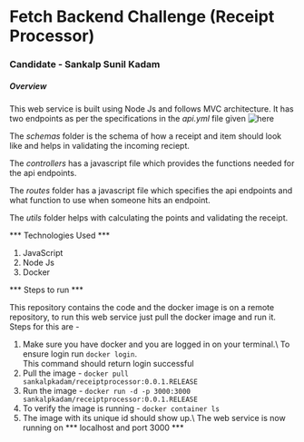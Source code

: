 
# Fetch Backend Challenge (Receipt Processor)

### Candidate - Sankalp Sunil Kadam

##### Overview 

This web service is built using Node Js and follows MVC architecture. 
It has two endpoints as per the specifications in the *api.yml* file given ![here](https://github.com/fetch-rewards/receipt-processor-challenge/blob/main/api.yml)

The *schemas* folder is the schema of how a receipt and item should look like and helps in validating the incoming reciept.

The *controllers* has a javascript file which provides the functions needed for the api endpoints.

The *routes* folder has a javascript file which specifies the api endpoints and what function to use when someone hits an endpoint.

The *utils* folder helps with calculating the points and validating the receipt. 

*** Technologies Used ***

1. JavaScript
2. Node Js
3. Docker

*** Steps to run ***

This repository contains the code and the docker image is on a remote repository, to run this web service just pull the docker image and run it. Steps for this are -

1. Make sure you have docker and you are logged in on your terminal.\ 
To ensure login run ``` docker login ```.\
This command should return login successful
2. Pull the image - ``` docker pull sankalpkadam/receiptprocessor:0.0.1.RELEASE ```
3. Run the image - ``` docker run -d -p 3000:3000 sankalpkadam/receiptprocessor:0.0.1.RELEASE ```
4. To verify the image is running - ``` docker container ls ```
5. The image with its unique id should show up.\ 
The web service is now running on *** localhost and port 3000 ***

